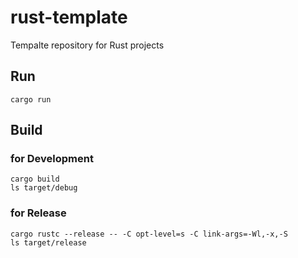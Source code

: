 # rust-template
Tempalte repository for Rust projects

## Run
```
cargo run
```

## Build
### for Development
```
cargo build
ls target/debug
```

### for Release
```
cargo rustc --release -- -C opt-level=s -C link-args=-Wl,-x,-S
ls target/release
```